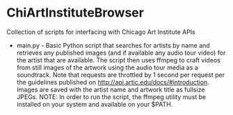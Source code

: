 # ChiArtInstituteBrowser
Collection of scripts for interfacing with Chicago Art Institute APIs

- main.py - Basic Python script that searches for artists by name and retrieves any published images (and if available any audio tour video) for the artist that are available. The script then uses ffmpeg to craft videos from still images of the artwork using the audio tour media as a soundtrack. Note that requests are throttled by 1 second per request per the guidelines published on http://api.artic.edu/docs/#introduction. Images are saved with the artist name and artwork title as fullsize JPEGs. NOTE: In order to run the script, the ffmpeg utility must be installed on your system and available on your $PATH.

